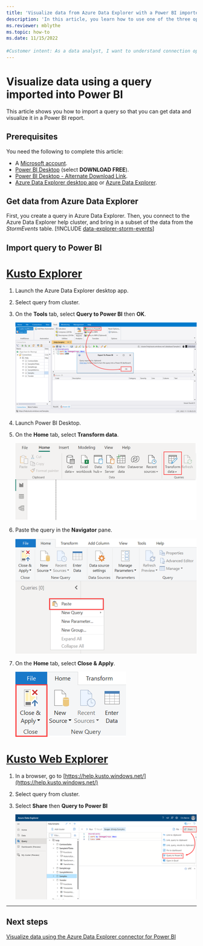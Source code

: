 ```yaml
---
title: 'Visualize data from Azure Data Explorer with a Power BI imported query'
description: 'In this article, you learn how to use one of the three options for visualizing data in Power BI: importing a query from Azure Data Explorer.'
ms.reviewer: mblythe
ms.topic: how-to
ms.date: 11/15/2022

#Customer intent: As a data analyst, I want to understand connection options in Power BI so I can choose the option most appropriate to my scenario.
---
```


# Visualize data using a query imported into Power BI

This article shows you how to import a query so that you can get data and visualize it in a Power BI report.

## Prerequisites

You need the following to complete this article:

* A [Microsoft account](https://account.microsoft.com/account/Account?ru=https%3A%2F%2Faccount.microsoft.com%2F&destrt=home.landing).
* [Power BI Desktop](https://powerbi.microsoft.com/get-started/) (select **DOWNLOAD FREE**).
* [Power BI Desktop - Alternate Download Link](https://www.microsoft.com/download/details.aspx?id=58494).
* [Azure Data Explorer desktop app](kusto/tools/kusto-explorer.md) or [Azure Data Explorer](https://dataexplorer.azure.com/).

## Get data from Azure Data Explorer

First, you create a query in Azure Data Explorer. Then, you connect to the Azure Data Explorer help cluster, and bring in a subset of the data from the *StormEvents* table. [!INCLUDE [data-explorer-storm-events](includes/data-explorer-storm-events.md)]

## Import query to Power BI

# [Kusto Explorer](#tab/kusto-explorer/)

1. Launch the Azure Data Explorer desktop app.
1. Select query from cluster.
1. On the **Tools** tab, select **Query to Power BI** then **OK**.

    ![Export query.](media/power-bi-imported-query/export-query.png)

1. Launch Power BI Desktop.
1. On the **Home** tab, select **Transform data**.

    ![Transform data.](media/power-bi-imported-query/transform-data.png)

1. Paste the query in the **Navigator** pane.

    ![Paste query.](media/power-bi-imported-query/paste-query.png)

1. On the **Home** tab, select **Close & Apply**.

    ![Close and apply.](media/power-bi-imported-query/close-apply.png)

# [Kusto Web Explorer](#tab/kusto-web-explorer/)

1. In a browser, go to [https://help.kusto.windows.net/](https://help.kusto.windows.net/)
1. Select query from cluster.
1. Select **Share** then **Query to Power BI**

    ![Share query.](media/power-bi-imported-query/share-query.png)

---

## Next steps

[Visualize data using the Azure Data Explorer connector for Power BI](power-bi-connector.md)

